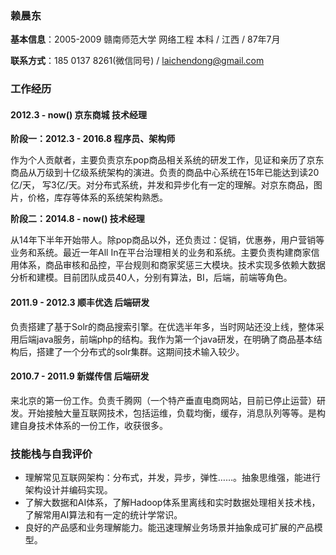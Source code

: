 ### 赖晨东

**基本信息**：2005-2009 赣南师范大学  网络工程  本科 / 江西 / 87年7月 

**联系方式**：185 0137 8261(微信同号) / laichendong@gmail.com

### 工作经历

#### 2012.3 - now()    京东商城   技术经理

**阶段一：2012.3 - 2016.8 程序员、架构师**  

作为个人贡献者，主要负责京东pop商品相关系统的研发工作，见证和亲历了京东商品从万级到十亿级系统架构的演进。负责的商品中心系统在15年已能达到读20亿/天， 写3亿/天。对分布式系统，并发和异步化有一定的理解。对京东商品，图片，价格，库存等体系的系统架构熟悉。

**阶段二：2014.8 - now() 技术经理**

从14年下半年开始带人。除pop商品以外，还负责过：促销，优惠券，用户营销等业务和系统。最近一年All In在平台治理相关的业务和系统。主要负责构建商家信用体系，商品审核和品控，平台规则和商家奖惩三大模块。技术实现多依赖大数据分析和建模。目前团队成员40人，分别有算法，BI，后端，前端等角色。

#### 2011.9 - 2012.3  顺丰优选  后端研发

负责搭建了基于Solr的商品搜索引擎。在优选半年多，当时网站还没上线，整体采用后端java服务，前端php的结构。我作为第一个java研发，在明确了商品基本结构后，搭建了一个分布式的solr集群。这期间技术输入较少。

#### 2010.7 - 2011.9 新媒传信  后端研发

来北京的第一份工作。负责千腾网（一个特产垂直电商网站，目前已停止运营）研发。开始接触大量互联网技术，包括运维，负载均衡，缓存，消息队列等等。是构建自身技术体系的一份工作，收获很多。

### 技能栈与自我评价

- 理解常见互联网架构：分布式，并发，异步，弹性……。抽象思维强，能进行架构设计并编码实现。
- 了解大数据和AI体系，了解Hadoop体系里离线和实时数据处理相关技术栈，了解常用AI算法和有一定的统计学常识。
- 良好的产品感和业务理解能力。能迅速理解业务场景并抽象成可扩展的产品模型。